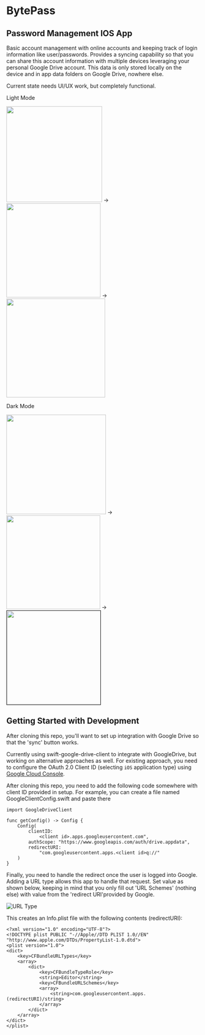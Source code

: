 # BytePass

## Password Management IOS App

Basic account management with online accounts and keeping track of login information
like user/passwords. Provides a syncing capability so that you can share this account
information with multiple devices leveraging your personal Google Drive account. This
data is only stored locally on the device and in app data folders on Google Drive,
nowhere else.

Current state needs UI/UX work, but completely functional.

Light Mode

<img src="images/bytepass-home-page.png" width="250"/> -> <img src="images/bytepass-results-list-view.png" width="246" /> ->  <img src="images/bytepass-account-detailed-view.png" width="258" /> 

Dark Mode

<img src="images/bytepass-home-page-dark.png" width="260" /> -> <img src="images/bytepass-results-list-view-dark.png" width="245" /> ->  <img src="images/bytepass-account-detailed-view-dark.png" border="1" width="245" /> 


## Getting Started with Development

After cloning this repo, you'll want to set up integration with Google Drive
so that the 'sync' button works.

Currently using swift-google-drive-client to integrate with GoogleDrive, 
but working on alternative approaches as well. For existing
approach, you need to configure the OAuth 2.0 Client ID (selecting  `iOS` application type) 
using [Google Cloud Console](https://console.cloud.google.com/).

After cloning this repo, you need to add the following code somewhere with client ID provided in setup. For example, you can create a file named GoogleClientConfig.swift and paste there

```
import GoogleDriveClient

func getConfig() -> Config {
    Config(
        clientID:
            <client id>.apps.googleusercontent.com",
        authScope: "https://www.googleapis.com/auth/drive.appdata",
        redirectURI:
            "com.googleusercontent.apps.<client id>q://"
    )
}

```

Finally, you need to handle the redirect once the user is logged into Google. 
Adding a URL type allows this app to handle that request. Set value as shown below,
keeping in mind that you only fill out 'URL Schemes' (nothing else) with value from 
the 'redirect URI'provided by Google.

![URL Type](images/project-url-type.png)


This creates an Info.plist file with the following contents (redirectURI):

```
<?xml version="1.0" encoding="UTF-8"?>
<!DOCTYPE plist PUBLIC "-//Apple//DTD PLIST 1.0//EN" "http://www.apple.com/DTDs/PropertyList-1.0.dtd">
<plist version="1.0">
<dict>
	<key>CFBundleURLTypes</key>
	<array>
		<dict>
			<key>CFBundleTypeRole</key>
			<string>Editor</string>
			<key>CFBundleURLSchemes</key>
			<array>
				<string>com.googleusercontent.apps.(redirectURI)/string>
			</array>
		</dict>
	</array>
</dict>
</plist>
```
